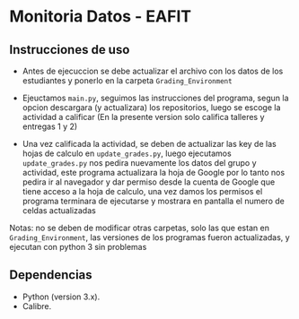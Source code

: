 # Monitoria Datos - EAFIT

## Instrucciones de uso

- Antes de ejecuccion se debe actualizar el archivo con los datos de los estudiantes y ponerlo en la carpeta `Grading_Environment`

- Ejeuctamos `main.py`, seguimos las instrucciones del programa, segun la opcion descargara (y actualizara) los repositorios, luego se escoge la actividad a calificar (En la presente version solo califica talleres y entregas 1 y 2)

- Una vez calificada la actividad, se deben de actualizar las key de las hojas de calculo en `update_grades.py`, luego ejecutamos `update_grades.py` nos pedira nuevamente los datos del grupo y actividad, este programa actualizara la hoja de Google por lo tanto nos pedira ir al navegador y dar permiso desde la cuenta de Google que tiene acceso a la hoja de calculo, una vez damos los permisos el programa terminara de ejecutarse y mostrara en pantalla el numero de celdas actualizadas

Notas: no se deben de modificar otras carpetas, solo las que estan en `Grading_Environment`, las versiones de los programas fueron actualizadas, y ejecutan con python 3 sin problemas

## Dependencias

- Python (version 3.x).
- Calibre.